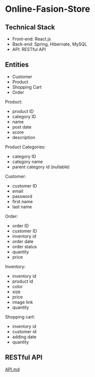 # Online-Fasion-Store

## Technical Stack

- Front-end: React.js
- Back-end: Spring, Hibernate, MySQL
- API: RESTful API

## Entities

- Customer
- Product
- Shopping Cart
- Order

Product:
- product ID
- category ID
- name
- post date
- score
- description

Product Categories:
- category ID
- category name
- parent category id (nullable)

Customer:
- customer ID
- email
- password
- first name
- last name

Order:
- order ID
- customer ID
- inventory id
- order date
- order status
- quantity
- price

Inventory:
- inventory id
- product id
- color
- size
- price
- image link
- quantity

Shopping cart:
- inventory id
- customer id
- adding date
- quantity


## RESTful API
[API.md](./Documents/API.md)